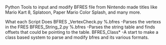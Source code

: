 Python Tools to input and modify BFRES file from Nintendo made titles like Mario Kart 8, Splatoon, Paper Mario Color Splash, and many more.

What each Script Does
BFRES _VertexCheck.py %.bfres -Parses the vertexs in the FRES
BFRES_String_2.py %.bfres -Parses the string table and finds offsets that could be pointing to the table.
BFRES_Class\* -A start to make a class based system to parse and modify bfres and its various formats.